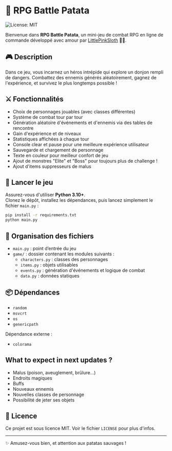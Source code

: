 # 🏰 RPG Battle Patata

![License: MIT](https://img.shields.io/badge/License-MIT-yellow.svg)

Bienvenue dans **RPG Battle Patata**, un mini-jeu de combat RPG en ligne de commande développé avec amour par [LittlePinkSloth](https://github.com/LittlePinkSloth) 🐷✨.

## 🎮 Description

Dans ce jeu, vous incarnez un héros intrépide qui explore un donjon rempli de dangers. Combattez des ennemis générés aléatoirement, gagnez de l'expérience, et survivez le plus longtemps possible !

## ⚔️ Fonctionnalités

- Choix de personnages jouables (avec classes différentes)
- Système de combat tour par tour
- Génération aléatoire d'événements et d'ennemis via des tables de rencontre
- Gain d'expérience et de niveaux
- Statistiques affichées à chaque tour
- Console clear et pause pour une meilleure expérience utilisateur
- Sauvegarde et chargement de personnage
- Texte en couleur pour meilleur confort de jeu
- Ajout de monstres "Elite" et "Boss" pour toujours plus de challenge !
- Ajout d'items suppresseurs de malus

## 🚀 Lancer le jeu

Assurez-vous d'utiliser **Python 3.10+**.  
Clonez le dépôt, installez les dépendances, puis lancez simplement le fichier `main.py` :

```bash
pip install -r requirements.txt
python main.py
```

## 📂 Organisation des fichiers

- `main.py` : point d’entrée du jeu
- `game/` : dossier contenant les modules suivants :
  - `characters.py` : classes des personnages
  - `items.py` : objets utilisables
  - `events.py` : génération d'événements et logique de combat
  - `data.py` : données statiques

## 📦 Dépendances

- `random`
- `msvcrt`
- `os`
- `genericpath`

Dépendance externe :
- `colorama`

## What to expect in next updates ?
- Malus (poison, aveuglement, brûlure...)
- Endroits magiques
- Buffs
- Nouveaux ennemis
- Nouvelles classes de personnage
- Possibilité de jeter ses objets


## 📝 Licence

Ce projet est sous licence MIT. Voir le fichier `LICENSE` pour plus d'infos.

---

✨ Amusez-vous bien, et attention aux patatas sauvages !
